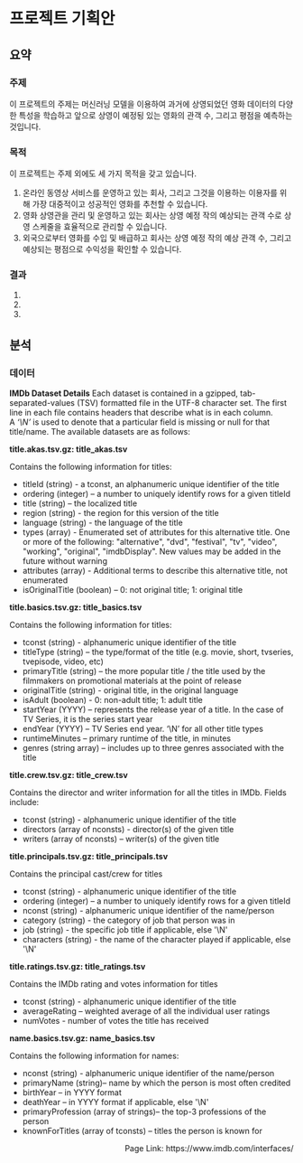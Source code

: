 # 프로젝트 기획안

## 요약

### 주제
이 프로젝트의 주제는 머신러닝 모델을 이용하여 과거에 상영되었던 영화 데이터의 다양한 특성을 학습하고 앞으로 상영이 예정됭 있는 영화의 관객 수, 그리고 평점을 예측하는 것입니다. 

### 목적
이 프로젝트는 주제 외에도 세 가지 목적을 갖고 있습니다.

1. 온라인 동영상 서비스를 운영하고 있는 회사, 그리고 그것을 이용하는 이용자를 위해 가장 대중적이고 성공적인 영화를 추천할 수 있습니다.
2. 영화 상영관을 관리 및 운영하고 있는 회사는 상영 예정 작의 예상되는 관객 수로 상영 스케줄을 효율적으로 관리할 수 있습니다.
3. 외국으로부터 영화를 수입 및 배급하고 회사는 상영 예정 작의 예상 관객 수, 그리고 예상되는 평점으로 수익성을 확인할 수 있습니다. 

### 결과
1.
2.
3.

## 분석

### 데이터

**IMDb Dataset Details** Each dataset is contained in a gzipped, tab-separated-values (TSV) formatted file in the UTF-8 character set. The first line in each file contains headers that describe what is in each column. A *‘\N’* is used to denote that a particular field is missing or null for that title/name. The available datasets are as follows: 

**title.akas.tsv.gz: title_akas.tsv**

Contains the following information for titles:

- titleId (string) - a tconst, an alphanumeric unique identifier of the title
- ordering (integer) – a number to uniquely identify rows for a given titleId
- title (string) – the localized title
- region (string) - the region for this version of the title
- language (string) - the language of the title
- types (array) - Enumerated set of attributes for this alternative title. One or more of the following: "alternative", "dvd", "festival", "tv", "video", "working", "original", "imdbDisplay". New values may be added in the future without warning
- attributes (array) - Additional terms to describe this alternative title, not enumerated
- isOriginalTitle (boolean) – 0: not original title; 1: original title

**title.basics.tsv.gz: title_basics.tsv**

Contains the following information for titles:

- tconst (string) - alphanumeric unique identifier of the title
- titleType (string) – the type/format of the title (e.g. movie, short, tvseries, tvepisode, video, etc)
- primaryTitle (string) – the more popular title / the title used by the filmmakers on promotional materials at the point of release
- originalTitle (string) - original title, in the original language
- isAdult (boolean) - 0: non-adult title; 1: adult title
- startYear (YYYY) – represents the release year of a title. In the case of TV Series, it is the series start year
- endYear (YYYY) – TV Series end year. ‘\N’ for all other title types
- runtimeMinutes – primary runtime of the title, in minutes
- genres (string array) – includes up to three genres associated with the title

**title.crew.tsv.gz: title_crew.tsv**

Contains the director and writer information for all the titles in IMDb. Fields include:

- tconst (string) - alphanumeric unique identifier of the title
- directors (array of nconsts) - director(s) of the given title
- writers (array of nconsts) – writer(s) of the given title

**title.principals.tsv.gz: title_principals.tsv**

Contains the principal cast/crew for titles

- tconst (string) - alphanumeric unique identifier of the title
- ordering (integer) – a number to uniquely identify rows for a given titleId
- nconst (string) - alphanumeric unique identifier of the name/person
- category (string) - the category of job that person was in
- job (string) - the specific job title if applicable, else '\N'
- characters (string) - the name of the character played if applicable, else '\N'

**title.ratings.tsv.gz: title_ratings.tsv**

Contains the IMDb rating and votes information for titles

- tconst (string) - alphanumeric unique identifier of the title
- averageRating – weighted average of all the individual user ratings
- numVotes - number of votes the title has received

**name.basics.tsv.gz: name_basics.tsv**

Contains the following information for names:

- nconst (string) - alphanumeric unique identifier of the name/person
- primaryName (string)– name by which the person is most often credited
- birthYear – in YYYY format
- deathYear – in YYYY format if applicable, else '\N'
- primaryProfession (array of strings)– the top-3 professions of the person
- knownForTitles (array of tconsts) – titles the person is known for

<div align="Right">
    Page Link: https://www.imdb.com/interfaces/
</div>
